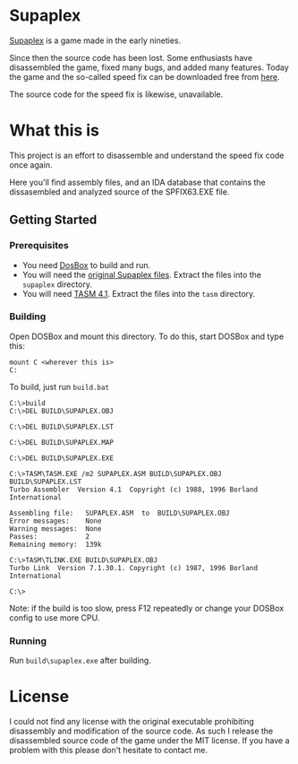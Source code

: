 # Supaplex
[Supaplex](https://en.wikipedia.org/wiki/Supaplex) is a game made in the early nineties.

Since then the source code has been lost. Some enthusiasts have disassembled the game,
fixed many bugs, and added many features. Today the game and the so-called speed fix can
be downloaded free from [here](http://www.elmerproductions.com/sp/dlinst.html). 

The source code for the speed fix is likewise, unavailable.

# What this is
This project  is an effort to disassemble and understand the speed fix
code once again.

Here you'll find assembly files, and an IDA database that contains the dissasembled and
analyzed source of the SPFIX63.EXE file.

## Getting Started
### Prerequisites
- You need [DosBox](https://www.dosbox.com/) to build and run.
- You will need the [original Supaplex files](https://cdn.chills.co.za/supaplex.zip).
    Extract the files into the `supaplex` directory.
- You will need [TASM 4.1](https://cdn.chills.co.za/tasm4.zip).
    Extract the files into the `tasm` directory.

### Building
Open DOSBox and mount this directory. To do this, start DOSBox and type this:
```
mount C <wherever this is>
C:
```

To build, just run `build.bat`
```
C:\>build
C:\>DEL BUILD\SUPAPLEX.OBJ

C:\>DEL BUILD\SUPAPLEX.LST

C:\>DEL BUILD\SUPAPLEX.MAP

C:\>DEL BUILD\SUPAPLEX.EXE

C:\>TASM\TASM.EXE /m2 SUPAPLEX.ASM BUILD\SUPAPLEX.OBJ BUILD\SUPAPLEX.LST
Turbo Assembler  Version 4.1  Copyright (c) 1988, 1996 Borland International

Assembling file:   SUPAPLEX.ASM  to  BUILD\SUPAPLEX.OBJ
Error messages:    None
Warning messages:  None
Passes:            2
Remaining memory:  139k

C:\>TASM\TLINK.EXE BUILD\SUPAPLEX.OBJ
Turbo Link  Version 7.1.30.1. Copyright (c) 1987, 1996 Borland International

C:\>
```
Note: if the build is too slow, press F12 repeatedly or change your DOSBox config to use
more CPU.

### Running
Run `build\supaplex.exe` after building.


# License
I could not find any license with the original executable prohibiting
disassembly and modification of the source code. As such I release the
disassembled source code of the game under the MIT license. If you have
a problem with this please don't hesitate to contact me.
